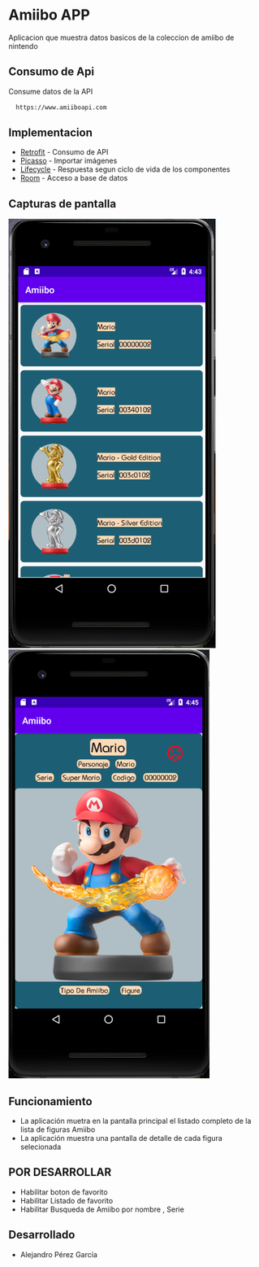 # Amiibo APP
  Aplicacion que muestra datos basicos de la coleccion de amiibo de nintendo


## Consumo de Api

  Consume datos de la API

```bash
  https://www.amiiboapi.com
```

## Implementacion

- [Retrofit](https://square.github.io/retrofit/) - Consumo de API
- [Picasso](https://square.github.io/picasso/) - Importar imágenes
- [Lifecycle](https://developer.android.com/jetpack/androidx/releases/lifecycle) - Respuesta segun ciclo de vida de los componentes
- [Room](https://developer.android.com/jetpack/androidx/releases/room) - Acceso a base de datos

## Capturas de pantalla

![Pagina de Inicio](screenshots/Pantalla_Principal.png "Pantalla de Inicio")
![Pantalla de Detalle](screenshots/Pantalla_Detalle.png "pantalla detalle")

## Funcionamiento

- La aplicación muetra en la pantalla principal el listado completo de la lista de figuras Amiibo
- La aplicación muestra una pantalla de detalle de cada figura selecionada


## POR DESARROLLAR

- Habilitar boton de favorito
- Habilitar Listado de favorito 
- Habilitar Busqueda de Amiibo por nombre , Serie 


## Desarrollado

- Alejandro Pérez García 

